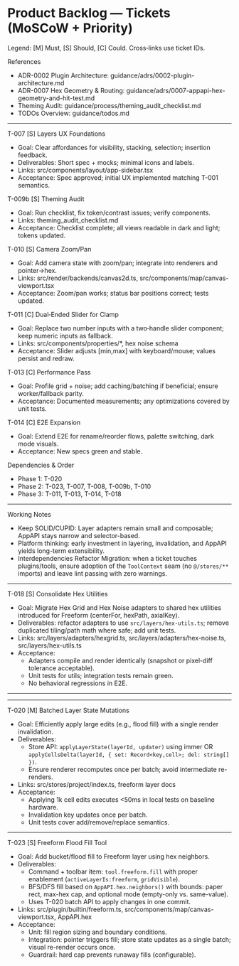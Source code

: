 # Product Backlog — Tickets (MoSCoW + Priority)

Legend: [M] Must, [S] Should, [C] Could. Cross‑links use ticket IDs.

References

- ADR-0002 Plugin Architecture: guidance/adrs/0002-plugin-architecture.md
- ADR-0007 Hex Geometry & Routing: guidance/adrs/0007-appapi-hex-geometry-and-hit-test.md
- Theming Audit: guidance/process/theming_audit_checklist.md
- TODOs Overview: guidance/todos.md

---

T-007 [S] Layers UX Foundations

- Goal: Clear affordances for visibility, stacking, selection; insertion feedback.
- Deliverables: Short spec + mocks; minimal icons and labels.
- Links: src/components/layout/app-sidebar.tsx
- Acceptance: Spec approved; initial UX implemented matching T-001 semantics.

T-009b [S] Theming Audit

- Goal: Run checklist, fix token/contrast issues; verify components.
- Links: theming_audit_checklist.md
- Acceptance: Checklist complete; all views readable in dark and light; tokens updated.

T-010 [S] Camera Zoom/Pan

- Goal: Add camera state with zoom/pan; integrate into renderers and pointer→hex.
- Links: src/render/backends/canvas2d.ts, src/components/map/canvas-viewport.tsx
- Acceptance: Zoom/pan works; status bar positions correct; tests updated.

T-011 [C] Dual‑Ended Slider for Clamp

- Goal: Replace two number inputs with a two‑handle slider component; keep numeric inputs as fallback.
- Links: src/components/properties/\*, hex noise schema
- Acceptance: Slider adjusts [min,max] with keyboard/mouse; values persist and redraw.

T-013 [C] Performance Pass

- Goal: Profile grid + noise; add caching/batching if beneficial; ensure worker/fallback parity.
- Acceptance: Documented measurements; any optimizations covered by unit tests.

T-014 [C] E2E Expansion

- Goal: Extend E2E for rename/reorder flows, palette switching, dark mode visuals.
- Acceptance: New specs green and stable.

Dependencies & Order

- Phase 1: T-020
- Phase 2: T-023, T-007, T-008, T-009b, T-010
- Phase 3: T-011, T-013, T-014, T-018

---

Working Notes

- Keep SOLID/CUPID: Layer adapters remain small and composable; AppAPI stays narrow and selector-based.
- Platform thinking: early investment in layering, invalidation, and AppAPI yields long-term extensibility.
- Interdependencies Refactor Migration: when a ticket touches plugins/tools, ensure adoption of the `ToolContext` seam (no `@/stores/**` imports) and leave lint passing with zero warnings.

---

T-018 [S] Consolidate Hex Utilities

- Goal: Migrate Hex Grid and Hex Noise adapters to shared hex utilities introduced for Freeform (centerFor, hexPath, axialKey).
- Deliverables: refactor adapters to use `src/layers/hex-utils.ts`; remove duplicated tiling/path math where safe; add unit tests.
- Links: src/layers/adapters/hexgrid.ts, src/layers/adapters/hex-noise.ts, src/layers/hex-utils.ts
- Acceptance:
  - Adapters compile and render identically (snapshot or pixel-diff tolerance acceptable).
  - Unit tests for utils; integration tests remain green.
  - No behavioral regressions in E2E.

---

---

T-020 [M] Batched Layer State Mutations

- Goal: Efficiently apply large edits (e.g., flood fill) with a single render invalidation.
- Deliverables:
  - Store API: `applyLayerState(layerId, updater)` using immer OR `applyCellsDelta(layerId, { set: Record<key,cell>; del: string[] })`.
  - Ensure renderer recomputes once per batch; avoid intermediate re-renders.
- Links: src/stores/project/index.ts, freeform layer docs
- Acceptance:
  - Applying 1k cell edits executes <50ms in local tests on baseline hardware.
  - Invalidation key updates once per batch.
  - Unit tests cover add/remove/replace semantics.

---

T-023 [S] Freeform Flood Fill Tool

- Goal: Add bucket/flood fill to Freeform layer using hex neighbors.
- Deliverables:
  - Command + toolbar item: `tool.freeform.fill` with proper enablement (`activeLayerIs:freeform`, `gridVisible`).
  - BFS/DFS fill based on `AppAPI.hex.neighbors()` with bounds: paper rect, max-hex cap, and optional mode (empty-only vs. same-value).
  - Uses T-020 batch API to apply changes in one commit.
- Links: src/plugin/builtin/freeform.ts, src/components/map/canvas-viewport.tsx, AppAPI.hex
- Acceptance:
  - Unit: fill region sizing and boundary conditions.
  - Integration: pointer triggers fill; store state updates as a single batch; visual re-render occurs once.
  - Guardrail: hard cap prevents runaway fills (configurable).

